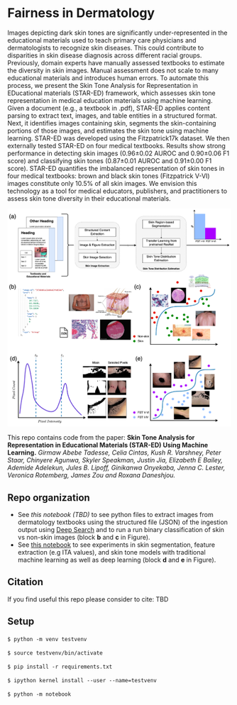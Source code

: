 # Fairness in Dermatology

Images depicting dark skin tones are significantly under-represented in the educational materials used to teach primary care physicians and dermatologists to recognize skin diseases. This could contribute to disparities in skin disease diagnosis across different racial groups. Previously, domain experts have manually assessed textbooks to estimate the diversity in skin images. Manual assessment does not scale to many educational materials and introduces human errors. To automate this process, we present the Skin Tone Analysis for Representation in EDucational materials (STAR-ED) framework, which assesses skin tone representation in medical education materials using machine learning. Given a document (e.g., a textbook in .pdf), STAR-ED applies content parsing to extract text, images, and table entities in a structured format. Next, it identifies images containing skin, segments the skin-containing portions of those images, and estimates the skin tone using machine learning. STAR-ED was developed using the Fitzpatrick17k dataset. We then externally tested STAR-ED on four medical textbooks. Results show strong performance in detecting skin images (0.96±0.02 AUROC and 0.90±0.06 F1 score) and classifying skin tones (0.87±0.01 AUROC and 0.91±0.00 F1 score). STAR-ED quantifies the imbalanced representation of skin tones in four medical textbooks: brown and black skin tones (Fitzpatrick V-VI) images constitute only 10.5% of all skin images. We envision this technology as a tool for medical educators, publishers, and practitioners to assess skin tone diversity in their educational materials. 

![Overview](/figures/approach_fair_derma.drawio.png)

This repo contains code from the paper: **Skin Tone Analysis for Representation in Educational Materials (STAR-ED) Using Machine Learning.** *Girmaw Abebe Tadesse, Celia Cintas, Kush R. Varshney, Peter Staar, Chinyere Agunwa, Skyler Speakman, Justin Jia, Elizabeth E Bailey, Ademide Adelekun, Jules B. Lipoff, Ginikanwa Onyekaba, Jenna C. Lester, Veronica Rotemberg, James Zou and Roxana Daneshjou.* 

## Repo organization

- See *this notebook (TBD)* to see python files to extract images from dermatology textbooks using the structured file (JSON) of the ingestion output using [Deep Search](https://ds4sd.github.io/) and to run a run binary classification of skin vs non-skin images (block **b** and **c** in Figure).
- See [this notebook](./segmentation_and_skintone_classification.ipynb) to see experiments in skin segmentation, feature extraction (e.g ITA values), and skin tone models with traditional machine learning as well as deep learning (block **d** and **e** in Figure).

## Citation

If you find useful this repo please consider to cite:
TBD

## Setup 

`$ python -m venv testvenv`

`$ source testvenv/bin/activate`

`$ pip install -r requirements.txt`

`$ ipython kernel install --user --name=testvenv`

`$ python -m notebook`
